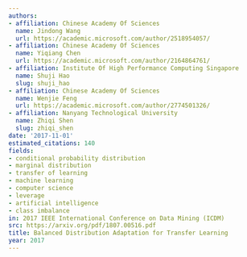 ```yaml
---
authors:
- affiliation: Chinese Academy Of Sciences
  name: Jindong Wang
  url: https://academic.microsoft.com/author/2518954057/
- affiliation: Chinese Academy Of Sciences
  name: Yiqiang Chen
  url: https://academic.microsoft.com/author/2164864761/
- affiliation: Institute Of High Performance Computing Singapore
  name: Shuji Hao
  slug: shuji_hao
- affiliation: Chinese Academy Of Sciences
  name: Wenjie Feng
  url: https://academic.microsoft.com/author/2774501326/
- affiliation: Nanyang Technological University
  name: Zhiqi Shen
  slug: zhiqi_shen
date: '2017-11-01'
estimated_citations: 140
fields:
- conditional probability distribution
- marginal distribution
- transfer of learning
- machine learning
- computer science
- leverage
- artificial intelligence
- class imbalance
in: 2017 IEEE International Conference on Data Mining (ICDM)
src: https://arxiv.org/pdf/1807.00516.pdf
title: Balanced Distribution Adaptation for Transfer Learning
year: 2017
---
```

